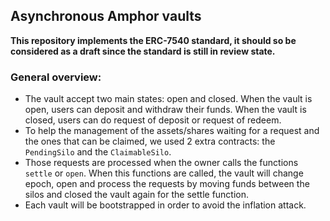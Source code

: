 ## Asynchronous Amphor vaults

**This repository implements the ERC-7540 standard, it should so be considered as a draft since the standard is still in review state.**

### General overview:

- The vault accept two main states: open and closed. When the vault is open, users can deposit and withdraw their funds. When the vault is closed, users can do request of deposit or request of redeem.
- To help the management of the assets/shares waiting for a request and the ones that can be claimed, we used 2 extra contracts: the `PendingSilo` and the `ClaimableSilo`.
- Those requests are processed when the owner calls the functions `settle` or `open`. When this functions are called, the vault will change epoch, open and process the requests by moving funds between the silos and closed the vault again for the settle function.
- Each vault will be bootstrapped in order to avoid the inflation attack.
